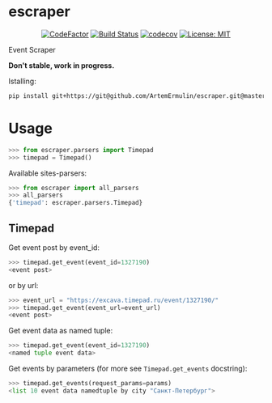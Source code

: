 # escraper

<div align="center">

[![CodeFactor](https://www.codefactor.io/repository/github/artemermulin/escraper/badge/master)](https://www.codefactor.io/repository/github/artemermulin/escraper/overview/master)
[![Build Status](https://travis-ci.com/ArtemErmulin/escraper.svg?branch=master)](https://travis-ci.com/ArtemErmulin/escraper)
[![codecov](https://codecov.io/gh/ArtemErmulin/escraper/branch/master/graph/badge.svg)](https://codecov.io/gh/ArtemErmulin/escraper)
[![License: MIT](https://img.shields.io/badge/License-MIT-green.svg)](https://opensource.org/licenses/MIT)

</div>


Event Scraper

**Don't stable, work in progress.**

Istalling:
```bash
pip install git+https://git@github.com/ArtemErmulin/escraper.git@master#egg=escraper-0.0.5
```

# Usage
```python
>>> from escraper.parsers import Timepad
>>> timepad = Timepad()
```
Available sites-parsers:
```python
>>> from escraper import all_parsers
>>> all_parsers
{'timepad': escraper.parsers.Timepad}
```
## Timepad
Get event post by event_id:
```python
>>> timepad.get_event(event_id=1327190)
<event post>
```

or by url:
```python
>>> event_url = "https://excava.timepad.ru/event/1327190/"
>>> timepad.get_event(event_url=event_url)
<event post>
```

Get event data as named tuple:
```python
>>> timepad.get_event(event_id=1327190)
<named tuple event data>
```

Get events by parameters (for more see `Timepad.get_events` docstring):
```python
>>> timepad.get_events(request_params=params)
<list 10 event data namedtuple by city "Санкт-Петербург">
```
